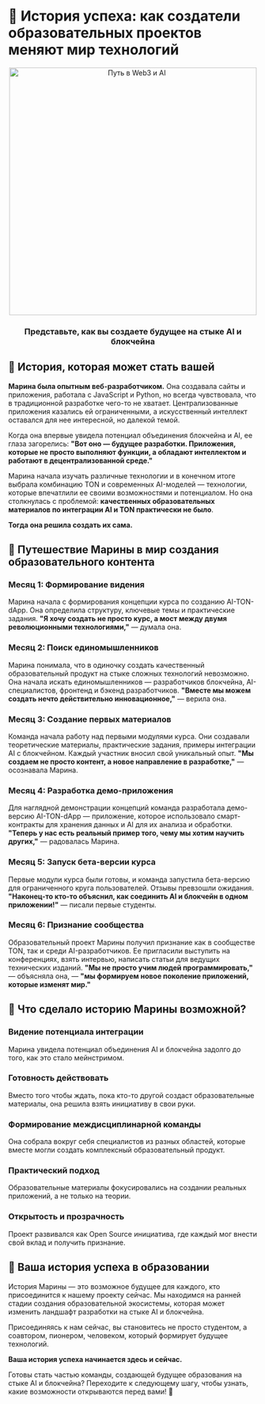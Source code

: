 # 🌟 История успеха: как создатели образовательных проектов меняют мир технологий

<div align="center">
  <img src="https://raw.githubusercontent.com/LNDMN/AI_CRYPTO_STARTUP/main/assets/images/web3_ai_journey.png" alt="Путь в Web3 и AI" width="500"/>
  <h3>Представьте, как вы создаете будущее на стыке AI и блокчейна</h3>
</div>

## 📖 История, которая может стать вашей

**Марина была опытным веб-разработчиком.** Она создавала сайты и приложения, работала с JavaScript и Python, но всегда чувствовала, что в традиционной разработке чего-то не хватает. Централизованные приложения казались ей ограниченными, а искусственный интеллект оставался для нее интересной, но далекой темой.

Когда она впервые увидела потенциал объединения блокчейна и AI, ее глаза загорелись: **"Вот оно — будущее разработки. Приложения, которые не просто выполняют функции, а обладают интеллектом и работают в децентрализованной среде."**

Марина начала изучать различные технологии и в конечном итоге выбрала комбинацию TON и современных AI-моделей — технологии, которые впечатлили ее своими возможностями и потенциалом. Но она столкнулась с проблемой: **качественных образовательных материалов по интеграции AI и TON практически не было**.

**Тогда она решила создать их сама.**

## 🚀 Путешествие Марины в мир создания образовательного контента

### Месяц 1: Формирование видения
Марина начала с формирования концепции курса по созданию AI-TON-dApp. Она определила структуру, ключевые темы и практические задания. **"Я хочу создать не просто курс, а мост между двумя революционными технологиями,"** — думала она.

### Месяц 2: Поиск единомышленников
Марина понимала, что в одиночку создать качественный образовательный продукт на стыке сложных технологий невозможно. Она начала искать единомышленников — разработчиков блокчейна, AI-специалистов, фронтенд и бэкенд разработчиков. **"Вместе мы можем создать нечто действительно инновационное,"** — верила она.

### Месяц 3: Создание первых материалов
Команда начала работу над первыми модулями курса. Они создавали теоретические материалы, практические задания, примеры интеграции AI с блокчейном. Каждый участник вносил свой уникальный опыт. **"Мы создаем не просто контент, а новое направление в разработке,"** — осознавала Марина.

### Месяц 4: Разработка демо-приложения
Для наглядной демонстрации концепций команда разработала демо-версию AI-TON-dApp — приложение, которое использовало смарт-контракты для хранения данных и AI для их анализа и обработки. **"Теперь у нас есть реальный пример того, чему мы хотим научить других,"** — радовалась Марина.

### Месяц 5: Запуск бета-версии курса
Первые модули курса были готовы, и команда запустила бета-версию для ограниченного круга пользователей. Отзывы превзошли ожидания. **"Наконец-то кто-то объяснил, как соединить AI и блокчейн в одном приложении!"** — писали первые студенты.

### Месяц 6: Признание сообщества
Образовательный проект Марины получил признание как в сообществе TON, так и среди AI-разработчиков. Ее пригласили выступить на конференциях, взять интервью, написать статьи для ведущих технических изданий. **"Мы не просто учим людей программировать,"** — объясняла она, — **"мы формируем новое поколение приложений, которые изменят мир."**

## 💫 Что сделало историю Марины возможной?

### Видение потенциала интеграции
Марина увидела потенциал объединения AI и блокчейна задолго до того, как это стало мейнстримом.

### Готовность действовать
Вместо того чтобы ждать, пока кто-то другой создаст образовательные материалы, она решила взять инициативу в свои руки.

### Формирование междисциплинарной команды
Она собрала вокруг себя специалистов из разных областей, которые вместе могли создать комплексный образовательный продукт.

### Практический подход
Образовательные материалы фокусировались на создании реальных приложений, а не только на теории.

### Открытость и прозрачность
Проект развивался как Open Source инициатива, где каждый мог внести свой вклад и получить признание.

## 🚀 Ваша история успеха в образовании

История Марины — это возможное будущее для каждого, кто присоединится к нашему проекту сейчас. Мы находимся на ранней стадии создания образовательной экосистемы, которая может изменить ландшафт разработки на стыке AI и блокчейна.

Присоединяясь к нам сейчас, вы становитесь не просто студентом, а соавтором, пионером, человеком, который формирует будущее технологий.

**Ваша история успеха начинается здесь и сейчас.**

Готовы стать частью команды, создающей будущее образования на стыке AI и блокчейна? Переходите к следующему шагу, чтобы узнать, какие возможности открываются перед вами! 🌠 
